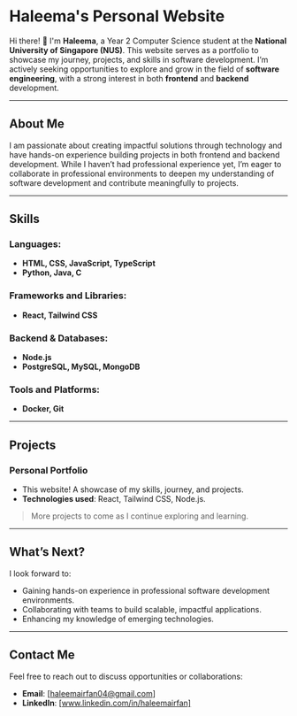 # Haleema's Personal Website

Hi there! 👋 I'm **Haleema**, a Year 2 Computer Science student at the **National University of Singapore (NUS)**. This website serves as a portfolio to showcase my journey, projects, and skills in software development. I’m actively seeking opportunities to explore and grow in the field of **software engineering**, with a strong interest in both **frontend** and **backend** development.

---

## About Me

I am passionate about creating impactful solutions through technology and have hands-on experience building projects in both frontend and backend development. While I haven’t had professional experience yet, I’m eager to collaborate in professional environments to deepen my understanding of software development and contribute meaningfully to projects.

---

## Skills

### Languages:
- **HTML, CSS, JavaScript, TypeScript**
- **Python, Java, C**
  
### Frameworks and Libraries:
- **React, Tailwind CSS**

### Backend & Databases:
- **Node.js**
- **PostgreSQL, MySQL, MongoDB**

### Tools and Platforms:
- **Docker, Git**

---

## Projects

### **Personal Portfolio**
- This website! A showcase of my skills, journey, and projects.
- **Technologies used**: React, Tailwind CSS, Node.js.

> More projects to come as I continue exploring and learning.

---

## What’s Next?

I look forward to:
- Gaining hands-on experience in professional software development environments.
- Collaborating with teams to build scalable, impactful applications.
- Enhancing my knowledge of emerging technologies.

---

## Contact Me

Feel free to reach out to discuss opportunities or collaborations:
- **Email**: [haleemairfan04@gmail.com]
- **LinkedIn**: [www.linkedin.com/in/haleemairfan]
